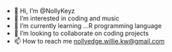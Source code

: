 - 👋 Hi, I’m @NollyKeyz
- 👀 I’m interested in coding and music
- 🌱 I’m currently learning ...R programming language
- 💞️ I’m looking to collaborate on coding projects
- 📫 How to reach me nollyedge.willie.kw@gmail.com

<!---
NollyKeyz/NollyKeyz is a ✨ special ✨ repository because its `README.md` (this file) appears on your GitHub profile.
You can click the Preview link to take a look at your changes.
--->
